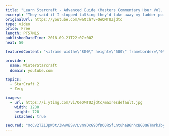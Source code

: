 ```yaml
---
title: "Learn Starcraft - Advanced Guide (Masters Commentary Hour Vol. 1)"
excerpt: "They said if I stopped talking they'd take away my ladder points. Next one I upload will have more terran/toss blame RNGesus."
originalUrl: https://youtube.com/watch?v=OeQMTUZjdtc
type: video
price: Free
length: PT57M1S
publishedDateTime: 2018-09-21T22:07:00Z
heat: 50

featuredContent: "<iframe width=\"800\" height=\"500\" frameborder=\"0\" src=\"https://www.youtube.com/embed/OeQMTUZjdtc\" allow=\"accelerometer; autoplay; encrypted-media; gyroscope; picture-in-picture\" allowfullscreen></iframe>"

provider:
  name: WinterStarcraft
  domain: youtube.com

topics:
  - StarCraft 2
  - Zerg

images:
  - url: https://i.ytimg.com/vi/OeQMTUZjdtc/maxresdefault.jpg
    width: 1280
    height: 720
    isCached: true

secured: "XcCv2TZ1JpW3t/ZwwVBSv/LvmYDcG93fDO0RSfLntuhaB6nhxBG0Q6TmrkJbyQgevmD9o5+x9tc5JGjm/cQq9zwXnkLYeah51auosEyMSF+2pwEITOycuLFMedg3YCZ+qyLVLZGvTSL3DA9KqkeeTJZFPKTH8kdvSiXp2NSG8Z3/n5MTzWkD0dxR7Z6pubh/IvzEVGHepUTlNkfIaXQZ+KoIenMQ41h/Lx2I2bqHEAvzNM6KWo2ceeWeBkg6LcOzaTmKp0w7m2RcERwmGPIofDuxQg4LPRpBvg8rkxSShMMq6myU+/76GJO0u2mef3vWUuEWSEAaNs8Yx/ntztb4f17me+JefRlSJAvObAQdiezf3MSHnahaRtfHHqYN7fI+QKkBlmrDiVhw0HCfML2ycS2dIKqwzSQGqVE2S6pPQzs=;6pF1OaFH21nZHiDr87nTyQ=="
---
```


